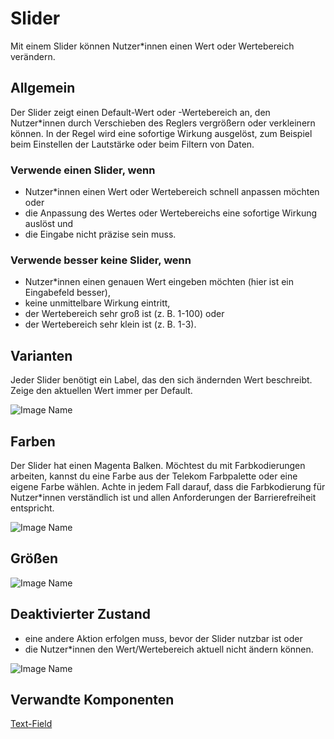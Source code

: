 # Slider

Mit einem Slider können Nutzer*innen einen Wert oder Wertebereich verändern.

## Allgemein

Der Slider zeigt einen Default-Wert oder -Wertebereich an, den Nutzer*innen durch Verschieben des Reglers vergrößern oder verkleinern können. In der Regel wird eine sofortige Wirkung ausgelöst, zum Beispiel beim Einstellen der Lautstärke oder beim Filtern von Daten.

### Verwende einen Slider, wenn

- Nutzer*innen einen Wert oder Wertebereich schnell anpassen möchten oder
- die Anpassung des Wertes oder Wertebereichs eine sofortige Wirkung auslöst und
- die Eingabe nicht präzise sein muss.

### Verwende besser keine Slider, wenn

- Nutzer*innen einen genauen Wert eingeben möchten (hier ist ein Eingabefeld besser),
- keine unmittelbare Wirkung eintritt,
- der Wertebereich sehr groß ist (z. B. 1-100) oder
- der Wertebereich sehr klein ist (z. B. 1-3).

## Varianten

Jeder Slider benötigt ein Label, das den sich ändernden Wert beschreibt. Zeige den aktuellen Wert immer per Default.

![Image Name](/assets/3_components/slider/slider_types_de.png)

## Farben

Der Slider hat einen Magenta Balken. Möchtest du mit Farbkodierungen arbeiten, kannst du eine Farbe aus der Telekom Farbpalette oder eine eigene Farbe wählen. Achte in jedem Fall darauf, dass die Farbkodierung für Nutzer*innen verständlich ist und allen Anforderungen der Barrierefreiheit entspricht.

![Image Name](/assets/3_components/slider/slider_color_de.png)

## Größen

![Image Name](/assets/3_components/slider/slider_sizes_de.png)

 ## Deaktivierter Zustand

*	eine andere Aktion erfolgen muss, bevor der Slider nutzbar ist oder
*	die Nutzer*innen den Wert/Wertebereich aktuell nicht ändern können.

![Image Name](/assets/3_components/slider/slider_disabled_de.png)

## Verwandte Komponenten

<a href="../?path=/usage/components-text-field--standard">Text-Field</a>
